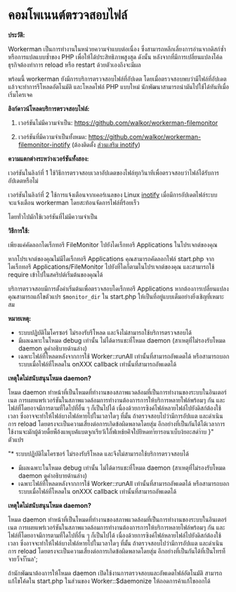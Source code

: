# คอมโพเนนต์ตรวจสอบไฟล์

**ประวัติ:**

Workerman เป็นการทำงานในหน่วยความจำแบบต่อเนื่อง ซึ่งสามารถหลีกเลี่ยงการอ่านจากดิสก์ซ้ำ หรือการแปลแบบซ้ำของ PHP เพื่อให้ได้ประสิทธิภาพสูงสุด ดังนั้น หลังจากที่มีการเปลี่ยนแปลงโค้ดธุรกิจต้องทำการ reload หรือ restart ด้วยตัวเองถึงจะมีผล

พร้อมนี้ workerman ยังมีการบริการตรวจสอบไฟล์ที่อัปเดต โดยเมื่อตรวจสอบพบว่ามีไฟล์ที่อัปเดตแล้วจะทำการรีโหลดอัตโนมัติ และโหลดไฟล์ PHP แบบใหม่ นักพัฒนาสามารถนำมันไปใช้ได้ทันทีเมื่อเริ่มโครเจค

**ลิงก์ดาวน์โหลดบริการตรวจสอบไฟล์:**

1. เวอร์ชันไม่มีความจำเป็น: https://github.com/walkor/workerman-filemonitor

2. เวอร์ชันที่มีความจำเป็นทั้งหมด: https://github.com/walkor/workerman-filemonitor-inotify (ต้องติดตั้ง [ส่วนเสริม inotify](https://php.net/manual/zh/book.inotify.php))


**ความแตกต่างระหว่างเวอร์ชันทั้งสอง:**

เวอร์ชันในลิงก์ที่ 1 ใช้วิธีการตรวจสอบเวลาอัปเดตของไฟล์ทุกวินาทีเพื่อตรวจสอบว่าไฟล์ได้รับการอัปเดตหรือไม่

เวอร์ชันในลิงก์ที่ 2 ใช้การแจ้งเตือนจากเคอร์เนลของ Linux [inotify](https://baike.baidu.com/view/2645027.htm)  เมื่อมีการอัปเดตไฟล์ระบบจะแจ้งเตือน workerman โดยสะท้อนจัดการไฟล์ที่ร้อยเร็ว

โดยทั่วไปมักใช้เวอร์ชันที่ไม่มีความจำเป็น

**วิธีการใช้:**

เพียงแค่คัดลอกไดเร็กทอรี FileMonitor ไปยังไดเร็กทอรี Applications ในโปรเจกต์ของคุณ

หากโปรเจกต์ของคุณไม่มีไดเร็กทอรี Applications คุณสามารถคัดลอกไฟล์ start.php จากไดเร็กทอรี Applications/FileMonitor ไปยังที่ใดก็ตามในโปรเจกต์ของคุณ และสามารถใช้ require เข้าไปในสคริปต์เริ่มต้นของคุณได้

บริการตรวจสอบมีการตั้งค่าเริ่มต้นเพื่อตรวจสอบไดเร็กทอรี Applications หากต้องการเปลี่ยนแปลงคุณสามารถแก้ไขตัวแปร ```$monitor_dir``` ใน start.php ให้เป็นที่อยู่แบบเต็มอย่างยิ่งเชิญที่เหมาะสม

**หมายเหตุ:**

* ระบบปฏิบัติไมโครซอร์ ไม่รองรับรีโหลด และจึงไม่สามารถใช้บริการตรวจสอบได้
* มีผลเฉพาะในโหมด debug เท่านั้น ไม่ได้ดารแชะที่โหมด daemon (สาเหตุที่ไม่รองรับโหมด daemon ดูคำอธิบายด้านล่าง)
* เฉพาะไฟล์ที่โหลดหลังจากการใช้ Worker::runAll เท่านั้นที่สามารถอัพเดตได้ หรือสามารถบอกระบบเมื่อไฟล์ที่โหลดใน onXXX callback เท่านั้นที่สามารถอัพเดตได้

**เหตุใดไม่สนับสนุนโหมด daemon?**

โหมด daemon ทำหน้าที่เป็นโหมดที่ทำงานของสภาพแวดล้อมที่เป็นการทำงานของระบบในอินเตอร์เนต การเผยแพร่เวอร์ชันในสภาพแวดล้อมการทำงานต้องการการให้บริการหลายไฟล์พร้อมๆ กัน และไฟล์ที่โดยอาจมีการตามที่ใดไปที่อื่น ๆ ก็เป็นไปได้
เนื่องด้วยการซิงค์ไฟล์หลายไฟล์ไปยังดิสก์ต้องใช้เวลา ซึ่งอาจจะทำให้ไฟล์บางไฟล์หายไปในเวลาใดๆ ที่มั้น ถ้าตรวจสอบไปว่ามีการอัปเแต และดำเนินการ reload โดยตรงจะเป็นความเสี่ยงต่อการเกิดข้อผิดพลาดโดยสุ่ม
อีกอย่างที่เป็นกันได้ได้เวลาการใช้งานจะมักผู้ด้วยดี้ยพ็อ้งแหเุบค่้แบตจูกเรียวัเใถ็่ฟเหช้ยค่ิจใบัยิหดทา้ยารอนาเบ็บง้ยอะสดำำบ
}\" ตัวแปร

"* ระบบปฏิบัติไมโครซอร์ ไม่รองรับรีโหลด และจึงไม่สามารถใช้บริการตรวจสอบได้
* มีผลเฉพาะในโหมด debug เท่านั้น ไม่ได้ดารแชะที่โหมด daemon (สาเหตุที่ไม่รองรับโหมด daemon ดูคำอธิบายด้านล่าง)
* เฉพาะไฟล์ที่โหลดหลังจากการใช้ Worker::runAll เท่านั้นที่สามารถอัพเดตได้ หรือสามารถบอกระบบเมื่อไฟล์ที่โหลดใน onXXX callback เท่านั้นที่สามารถอัพเดตได้

**เหตุใดไม่สนับสนุนโหมด daemon?**

โหมด daemon ทำหน้าที่เป็นโหมดที่ทำงานของสภาพแวดล้อมที่เป็นการทำงานของระบบในอินเตอร์เนต การเผยแพร่เวอร์ชันในสภาพแวดล้อมการทำงานต้องการการให้บริการหลายไฟล์พร้อมๆ กัน และไฟล์ที่โดยอาจมีการตามที่ใดไปที่อื่น ๆ ก็เป็นไปได้
เนื่องด้วยการซิงค์ไฟล์หลายไฟล์ไปยังดิสก์ต้องใช้เวลา ซึ่งอาจจะทำให้ไฟล์บางไฟล์หายไปในเวลาใดๆ ที่มั้น ถ้าตรวจสอบไปว่ามีการอัปเแต และดำเนินการ reload โดยตรงจะเป็นความเสี่ยงต่อการเกิดข้อผิดพลาดโดยสุ่ม อีกอย่างที่เป็นกันได้ที่เป็นโทรท็จายว็จาัำ้นล';

ถ้านักพัฒนาต้องการให้โหมด daemon เปิดใช้งานการตรวจสอบและอัพเดตไฟล์อัตโนมัติ สามารถแก้ไขโค้ดใน start.php ในส่วนของ Worker::$daemonize ให้ถอดการค้าแก้ไขออกได้
